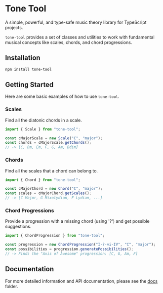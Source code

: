 # Tone Tool

A simple, powerful, and type-safe music theory library for TypeScript projects.

`tone-tool` provides a set of classes and utilities to work with fundamental musical concepts like scales, chords, and chord progressions.

## Installation

```bash
npm install tone-tool
```

## Getting Started

Here are some basic examples of how to use `tone-tool`.

### Scales

Find all the diatonic chords in a scale.

```typescript
import { Scale } from "tone-tool";

const cMajorScale = new Scale("C", "major");
const chords = cMajorScale.getChords();
// -> [C, Dm, Em, F, G, Am, Bdim]
```

### Chords

Find all the scales that a chord can belong to.

```typescript
import { Chord } from "tone-tool";

const cMajorChord = new Chord("C", "major");
const scales = cMajorChord.getScales();
// -> [C Major, G Mixolydian, F Lydian, ...]
```

### Chord Progressions

Provide a progression with a missing chord (using '?') and get possible suggestions.

```typescript
import { ChordProgression } from "tone-tool";

const progression = new ChordProgression("I-?-vi-IV", "C", "major");
const possibilities = progression.generatePossibilities();
// -> Finds the "Axis of Awesome" progression: [C, G, Am, F]
```

## Documentation

For more detailed information and API documentation, please see the [docs](https://github.com/Ntropish/tone-tool/blob/main/docs/index.md) folder.
